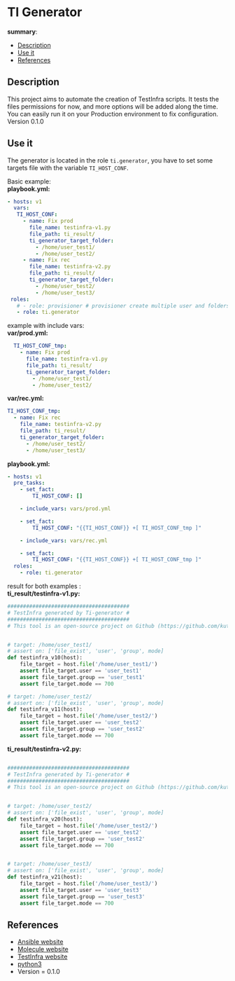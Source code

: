 # TI Generator

__summary__:
  - [Description](#description)
  - [Use it](#use-it)
  - [References](#references)


## Description

  This project aims to automate the creation of TestInfra scripts. It tests the files permissions for now, and more options will be added along the time.
  You can easily run it on your Production environment to fix configuration.
  Version 0.1.0

## Use it

  The generator is located in the role `ti.generator`, you have to set some targets file
  with the variable `TI_HOST_CONF`.

  Basic example:  
  __playbook.yml:__  
  ```yaml
  - hosts: v1
    vars:
     TI_HOST_CONF:
       - name: Fix prod
         file_name: testinfra-v1.py
         file_path: ti_result/
         ti_generator_target_folder:
           - /home/user_test1/
           - /home/user_test2/
       - name: Fix rec
         file_name: testinfra-v2.py
         file_path: ti_result/
         ti_generator_target_folder:
           - /home/user_test2/
           - /home/user_test3/
   roles:
     # - role: provisioner # provisioner create multiple user and folders tree.
     - role: ti.generator
  ```

  example with include vars:  
  __var/prod.yml:__
  ```yaml
    TI_HOST_CONF_tmp:
      - name: Fix prod
        file_name: testinfra-v1.py
        file_path: ti_result/
        ti_generator_target_folder:
          - /home/user_test1/
          - /home/user_test2/
  ```

  __var/rec.yml:__  
  ```yaml
  TI_HOST_CONF_tmp:
    - name: Fix rec
      file_name: testinfra-v2.py
      file_path: ti_result/
      ti_generator_target_folder:
        - /home/user_test2/
        - /home/user_test3/
  ```

  __playbook.yml:__  
  ```yaml
  - hosts: v1
    pre_tasks:
      - set_fact:
          TI_HOST_CONF: []

      - include_vars: vars/prod.yml

      - set_fact:
          TI_HOST_CONF: "{{TI_HOST_CONF}} +[ TI_HOST_CONF_tmp ]"

      - include_vars: vars/rec.yml

      - set_fact:
          TI_HOST_CONF: "{{TI_HOST_CONF}} +[ TI_HOST_CONF_tmp ]"
    roles:
      - role: ti.generator
  ```

  result for both examples :  
  __ti_result/testinfra-v1.py:__  
  ```py
  #######################################
  # TestInfra generated by Ti-generator #
  #######################################
  # This tool is an open-source project on Github (https://github.com/kuty22/TI_Generator)


  # target: /home/user_test1/
  # assert on: ['file_exist', 'user', 'group', mode]
  def testinfra_v10(host):
      file_target = host.file('/home/user_test1/')
      assert file_target.user == 'user_test1'
      assert file_target.group == 'user_test1'
      assert file_target.mode == 700

  # target: /home/user_test2/
  # assert on: ['file_exist', 'user', 'group', mode]
  def testinfra_v11(host):
      file_target = host.file('/home/user_test2/')
      assert file_target.user == 'user_test2'
      assert file_target.group == 'user_test2'
      assert file_target.mode == 700
  ```

  __ti_result/testinfra-v2.py:__  
  ```py

  #######################################
  # TestInfra generated by Ti-generator #
  #######################################
  # This tool is an open-source project on Github (https://github.com/kuty22/TI_Generator)


  # target: /home/user_test2/
  # assert on: ['file_exist', 'user', 'group', mode]
  def testinfra_v20(host):
      file_target = host.file('/home/user_test2/')
      assert file_target.user == 'user_test2'
      assert file_target.group == 'user_test2'
      assert file_target.mode == 700


  # target: /home/user_test3/
  # assert on: ['file_exist', 'user', 'group', mode]
  def testinfra_v21(host):
      file_target = host.file('/home/user_test3/')
      assert file_target.user == 'user_test3'
      assert file_target.group == 'user_test3'
      assert file_target.mode == 700

  ```

## References
- [Ansible website](https://www.ansible.com)
- [Molecule website](https://molecule.readthedocs.io/en/latest/)
- [TestInfra website](https://testinfra.readthedocs.io/en/latest/)
- [python3](https://docs.python.org/3.6/)
- Version = 0.1.0
